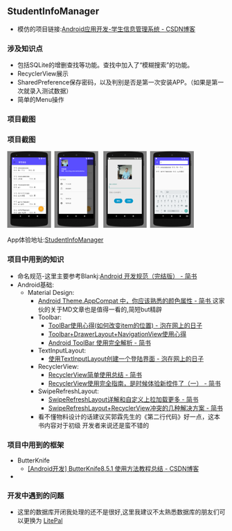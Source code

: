 ## StudentInfoManager
* 模仿的项目链接:[Android应用开发-学生信息管理系统 - CSDN博客](http://blog.csdn.net/double2hao/article/details/52641074)

### 涉及知识点
* 包括SQLite的增删查找等功能。查找中加入了“模糊搜索”的功能。
* RecyclerView展示
* SharedPreference保存密码，以及判别是否是第一次安装APP。（如果是第一次就录入测试数据）
* 简单的Menu操作


### 项目截图
### 项目截图
<a href="../art/StudentInfoManager_main1.png"><img src="../art/StudentInfoManager_main1.png" width="20%" height="20%"/></a><img height="0" width="8px"/><a href="../art/StudentInfoManager_main2.png"><img src="../art/StudentInfoManager_main2.png" width="20%" height="20%"/></a><img height="0" width="8px"/>
<a href="../art/StudentInfoManager_login.png"><img src="../art/StudentInfoManager_login.png" width="20%" height="20%"/></a><img height="0" width="8px"/><a href="../art/StudentInfoManager_search.png"><img src="../art/StudentInfoManager_search.png" width="20%" height="20%"/></a><img height="0" width="8px"/><br/>

App体验地址:[StudentInfoManager](https://github.com/simplebam/SQLiteDB_Demo/releases/download/v1.0/StudentInfoManager-release_v1.0.apk)


### 项目中用到的知识
* 命名规范-这里主要参考Blankj:[Android 开发规范（完结版） - 简书](https://www.jianshu.com/p/45c1675bec69)
* Android基础:
  * Material Design:
      * [Android Theme.AppCompat 中，你应该熟悉的颜色属性 - 简书 ](https://www.jianshu.com/p/15c6397685a0)
        这家伙的关于MD文章也是值得一看的,简短but精辟
      * Toolbar:
          * [ToolBar使用心得(如何改变item的位置) - 泡在网上的日子](http://www.jcodecraeer.com/plus/view.php?aid=7667)
          * [Toolbar+DrawerLayout+NavigationView使用心得](http://www.jcodecraeer.com/a/anzhuokaifa/2017/0317/7694.html)
          * [Android ToolBar 使用完全解析 - 简书]( https://www.jianshu.com/p/ae0013a4f71a)
    * TextInputLayout:
        * [使用TextInputLayout创建一个登陆界面 - 泡在网上的日子](http://www.jcodecraeer.com/a/basictutorial/2015/0821/3338.html)
    * RecyclerView:
        * [RecyclerView简单使用总结 - 简书](https://www.jianshu.com/p/9b3949f7cb0f)
        * [RecyclerView使用完全指南，是时候体验新控件了（一） - 简书](https://www.jianshu.com/p/4fc6164e4709)
    * SwipeRefreshLayout:
        * [SwipeRefreshLayout详解和自定义上拉加载更多 - 简书 ](https://www.jianshu.com/p/d23b42b6360b)
        * [SwipeRefreshLayout+RecyclerView冲突的几种解决方案 - 简书](https://www.jianshu.com/p/34cbaddb668b)
    * 看不懂物料设计的话建议买郭霖先生的《第二行代码》好一点，这本书内容对于初级
      开发者来说还是蛮不错的


### 项目中用到的框架
* ButterKnife
  * [[Android开发] ButterKnife8.5.1 使用方法教程总结 - CSDN博客](http://blog.csdn.net/niubitianping/article/details/54893571)
*

### 开发中遇到的问题
* 这里的数据库开闭我处理的还不是很好,这里我建议不太熟悉数据库的朋友们可以更换为
  [LitePal](https://github.com/LitePalFramework/LitePal)

